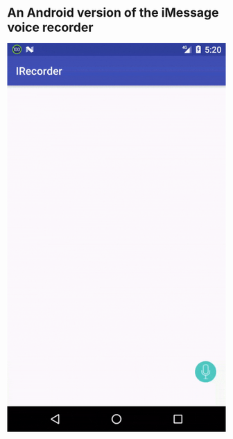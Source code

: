 # An Android version of the iMessage voice recorder
![](https://github.com/lvguowei/IRecorder/blob/master/irecorder.gif)
